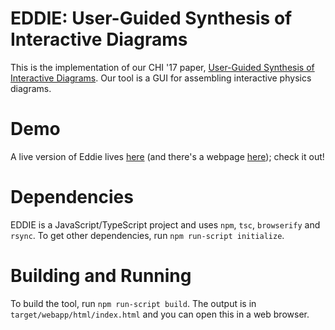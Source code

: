 EDDIE: User-Guided Synthesis of Interactive Diagrams
=============

This is the implementation of our CHI '17 paper, [User-Guided Synthesis of Interactive Diagrams][eddie-paper]. Our tool is a GUI for assembling interactive
physics diagrams. 

# Demo
A live version of Eddie lives [here][eddie-demo] (and there's a webpage [here][eddie-page]); check it out!

# Dependencies
EDDIE is a JavaScript/TypeScript project and uses `npm`, `tsc`, `browserify` and `rsync`. 
To get other dependencies, run `npm run-script initialize`.

# Building and Running
To build the tool, run `npm run-script build`. The output is in `target/webapp/html/index.html` and you can open this in a web browser.

[eddie-paper]: http://goto.ucsd.edu/~john/EDDIE/papers/eddie-chi17.pdf
[eddie-demo]: http://goto.ucsd.edu/~john/eddie/tool/html/
[eddie-page]: http://goto.ucsd.edu/~john/eddie/overview/
